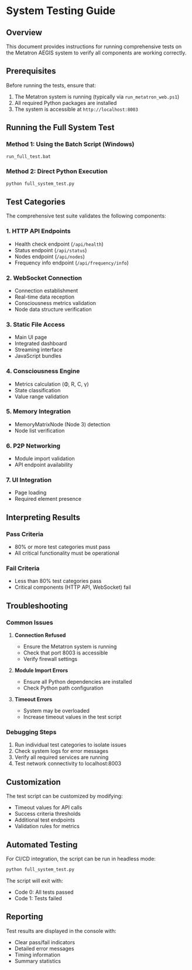 # System Testing Guide

## Overview

This document provides instructions for running comprehensive tests on the Metatron AEGIS system to verify all components are working correctly.

## Prerequisites

Before running the tests, ensure that:

1. The Metatron system is running (typically via `run_metatron_web.ps1`)
2. All required Python packages are installed
3. The system is accessible at `http://localhost:8003`

## Running the Full System Test

### Method 1: Using the Batch Script (Windows)

```cmd
run_full_test.bat
```

### Method 2: Direct Python Execution

```bash
python full_system_test.py
```

## Test Categories

The comprehensive test suite validates the following components:

### 1. HTTP API Endpoints
- Health check endpoint (`/api/health`)
- Status endpoint (`/api/status`)
- Nodes endpoint (`/api/nodes`)
- Frequency info endpoint (`/api/frequency/info`)

### 2. WebSocket Connection
- Connection establishment
- Real-time data reception
- Consciousness metrics validation
- Node data structure verification

### 3. Static File Access
- Main UI page
- Integrated dashboard
- Streaming interface
- JavaScript bundles

### 4. Consciousness Engine
- Metrics calculation (Φ, R, C, γ)
- State classification
- Value range validation

### 5. Memory Integration
- MemoryMatrixNode (Node 3) detection
- Node list verification

### 6. P2P Networking
- Module import validation
- API endpoint availability

### 7. UI Integration
- Page loading
- Required element presence

## Interpreting Results

### Pass Criteria
- 80% or more test categories must pass
- All critical functionality must be operational

### Fail Criteria
- Less than 80% test categories pass
- Critical components (HTTP API, WebSocket) fail

## Troubleshooting

### Common Issues

1. **Connection Refused**
   - Ensure the Metatron system is running
   - Check that port 8003 is accessible
   - Verify firewall settings

2. **Module Import Errors**
   - Ensure all Python dependencies are installed
   - Check Python path configuration

3. **Timeout Errors**
   - System may be overloaded
   - Increase timeout values in the test script

### Debugging Steps

1. Run individual test categories to isolate issues
2. Check system logs for error messages
3. Verify all required services are running
4. Test network connectivity to localhost:8003

## Customization

The test script can be customized by modifying:

- Timeout values for API calls
- Success criteria thresholds
- Additional test endpoints
- Validation rules for metrics

## Automated Testing

For CI/CD integration, the script can be run in headless mode:

```bash
python full_system_test.py
```

The script will exit with:
- Code 0: All tests passed
- Code 1: Tests failed

## Reporting

Test results are displayed in the console with:
- Clear pass/fail indicators
- Detailed error messages
- Timing information
- Summary statistics